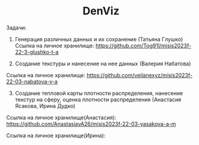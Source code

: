 <h1 align="center">DenViz</a></h1>
Задачи:

1. Генерация различных данных и их сохранение (Татьяна Глушко)
  Ссылка на личное хранилище: https://github.com/Tog91l/misis2023f-22-3-glushko-t-a

2. Создание текстуры и нанесение на нее данных (Валерия Набатова)

Ссылка на личное хранилище: https://github.com/veilanexyz/misis2023f-22-03-nabatova-v-a

3. Создание тепловой карты плотности распределения, нанесение текстур на сферу, оценка плотности распределения (Анастасия Ясакова, Ирина Дудко)

Ссылка на личное хранилище(Анастасия): https://github.com/AnastasiayA26/misis2023f-22-03-yasakova-a-m

Ссылка на личное хранилище(Ирина):
